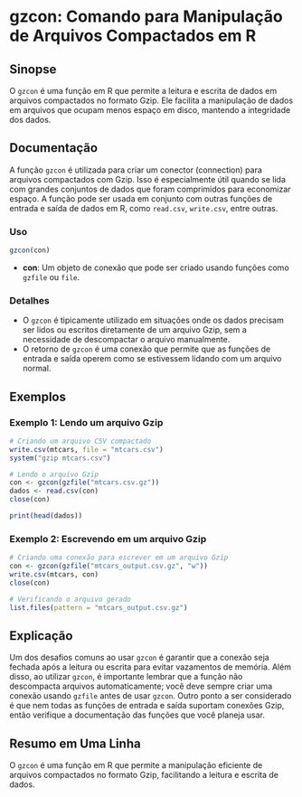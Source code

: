 <!--
Meta Description: # gzcon: Comando para Manipulação de Arquivos Compactados em R ## Sinopse O `gzcon` é uma função em R que permite a leitura e escrita de dados em arqu...
Meta Keywords: gzcon, que, csv, gzip, dados
-->

# gzcon: Comando para Manipulação de Arquivos Compactados em R

## Sinopse
O `gzcon` é uma função em R que permite a leitura e escrita de dados em arquivos compactados no formato Gzip. Ele facilita a manipulação de dados em arquivos que ocupam menos espaço em disco, mantendo a integridade dos dados.

## Documentação
A função `gzcon` é utilizada para criar um conector (connection) para arquivos compactados com Gzip. Isso é especialmente útil quando se lida com grandes conjuntos de dados que foram comprimidos para economizar espaço. A função pode ser usada em conjunto com outras funções de entrada e saída de dados em R, como `read.csv`, `write.csv`, entre outras.

### Uso
```R
gzcon(con)
```
- **con**: Um objeto de conexão que pode ser criado usando funções como `gzfile` ou `file`.

### Detalhes
- O `gzcon` é tipicamente utilizado em situações onde os dados precisam ser lidos ou escritos diretamente de um arquivo Gzip, sem a necessidade de descompactar o arquivo manualmente.
- O retorno de `gzcon` é uma conexão que permite que as funções de entrada e saída operem como se estivessem lidando com um arquivo normal.

## Exemplos
### Exemplo 1: Lendo um arquivo Gzip
```R
# Criando um arquivo CSV compactado
write.csv(mtcars, file = "mtcars.csv")
system("gzip mtcars.csv")

# Lendo o arquivo Gzip
con <- gzcon(gzfile("mtcars.csv.gz"))
dados <- read.csv(con)
close(con)

print(head(dados))
```

### Exemplo 2: Escrevendo em um arquivo Gzip
```R
# Criando uma conexão para escrever em um arquivo Gzip
con <- gzcon(gzfile("mtcars_output.csv.gz", "w"))
write.csv(mtcars, con)
close(con)

# Verificando o arquivo gerado
list.files(pattern = "mtcars_output.csv.gz")
```

## Explicação
Um dos desafios comuns ao usar `gzcon` é garantir que a conexão seja fechada após a leitura ou escrita para evitar vazamentos de memória. Além disso, ao utilizar `gzcon`, é importante lembrar que a função não descompacta arquivos automaticamente; você deve sempre criar uma conexão usando `gzfile` antes de usar `gzcon`. Outro ponto a ser considerado é que nem todas as funções de entrada e saída suportam conexões Gzip, então verifique a documentação das funções que você planeja usar.

## Resumo em Uma Linha
O `gzcon` é uma função em R que permite a manipulação eficiente de arquivos compactados no formato Gzip, facilitando a leitura e escrita de dados.